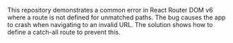 This repository demonstrates a common error in React Router DOM v6 where a route is not defined for unmatched paths. The bug causes the app to crash when navigating to an invalid URL. The solution shows how to define a catch-all route to prevent this.